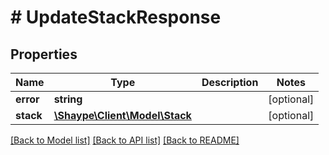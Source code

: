 # # UpdateStackResponse

## Properties

Name | Type | Description | Notes
------------ | ------------- | ------------- | -------------
**error** | **string** |  | [optional]
**stack** | [**\Shaype\Client\Model\Stack**](Stack.md) |  | [optional]

[[Back to Model list]](../../README.md#models) [[Back to API list]](../../README.md#endpoints) [[Back to README]](../../README.md)
